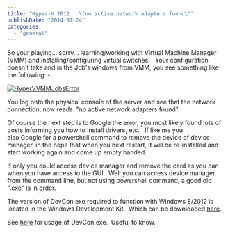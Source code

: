 ```yaml
---
title: "Hyper-V 2012 : \"no active network adapters found\""
publishDate: "2014-07-24"
categories: 
  - "general"
---
```


So your playing... sorry... learning/working with Virtual Machine Manager (VMM) and installing/configuring virtual switches.   Your configuration doesn't take and in the Job's windows from VMM, you see something like the following: -

[![HyperVVMMJobsError](/images/HyperVVMMJobsError.png)](https://ramblinggeek.co.uk/?attachment_id=)

You log onto the physical console of the server and see that the network connection, now reads  "no active network adapters found".

Of course the next step is to Google the error, you most likely found lots of posts informing you how to install drivers, etc.   If like me you also Google for a powershell command to remove the device of device manager, in the hope that when you next restart, it will be re-installed and start working again and come up empty handed.

If only you could access device manager and remove the card as you can when you have access to the GUI.  Well you can access device manager from the command line, but not using powershell command, a good old ".exe" is in order.

The version of DevCon.exe required to function with Windows 8/2012 is located in the Windows Development Kit.  Which can be downloaded [here](https://social.technet.microsoft.com/wiki/contents/articles/182.how-to-obtain-the-current-version-of-device-console-utility-devcon-exe.aspx).

See [here](https://msdn.microsoft.com/en-us/library/windows/hardware/ff544746(v=vs.85).aspx#ddk_example_36_remove_a_particular_network_device_tools) for usage of DevCon.exe.  Useful to know.
